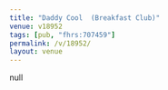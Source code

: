 ```yaml
---
title: "Daddy Cool  (Breakfast Club)"
venue: v18952
tags: [pub, "fhrs:707459"]
permalink: /v/18952/
layout: venue
---
```

null